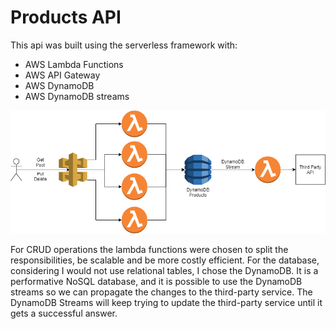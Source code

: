 # Products API

This api was built using the serverless framework with:
* AWS Lambda Functions
* AWS API Gateway
* AWS DynamoDB
* AWS DynamoDB streams

![Archtecural design](./gitHubAssets/product_api.png)

For CRUD operations the lambda functions were chosen to split the responsibilities, be scalable and be more costly efficient. For the database, considering I would not use relational tables, I chose the DynamoDB. It is a performative NoSQL database, and it is possible to use the DynamoDB streams so we can propagate the changes to the third-party service. The DynamoDB Streams will keep trying to update the third-party service until it gets a successful answer.

